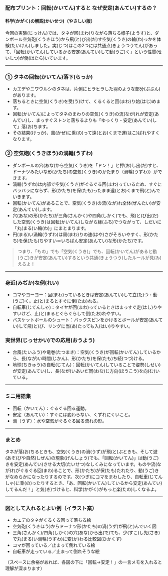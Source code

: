 ### 配布プリント：回転(かいてん)すると なぜ安定(あんてい)するの？

#### 科学(かがく)の解説(かいせつ)（やさしい版）

今回の実験(じっけん)では、タネが回(まわ)りながら落ちる様子(ようす)と、ダンボール空気砲(くうきほう)から飛(と)び出(だ)す空気(くうき)の輪(わ)っかを体験(たいけん)しました。実(じつ)はこの2つには共通点(きょうつうてん)があって、「回転(かいてん)しているから安定(あんてい)して動(うご)く」という性質(せいしつ)が働(はたら)いています。

---

### ① タネの回転(かいてん)落下(らっか)
- カエデやニワウルシのタネは、片側にヒラヒラした羽のような部分(ぶぶん)があります。
- 落ちるときに空気(くうき)を受(う)けて、くるくると回(まわ)り始(はじ)めます。
- 回転(かいてん)によってタネのまわりの空気(くうき)の流(なが)れが安定(あんてい)し、まっすぐストンと落ちるよりも「ゆっくり・安定(あんてい)して」落(お)ちます。
- その結果(けっか)、風(かぜ)に乗(の)って遠(とお)くまで運(はこ)ばれやすくなります。

### ② 空気砲(くうきほう)の渦輪(うずわ)
- ダンボールの穴(あな)から空気(くうき)を「ドン！」と押(お)し出(だ)すと、ドーナツみたいな形(かたち)の空気(くうき)のかたまり（渦輪(うずわ)）ができます。
- 渦輪(うずわ)は内部で空気(くうき)がぐるぐる回(まわ)っているため、すぐにバラバラにならず、形(かたち)を保(たも)ったまま遠(とお)くまで飛(と)んでいきます。
- 回転(かいてん)があることで、空気(くうき)の流(なが)れ全体(ぜんたい)が安定(あんてい)します。
- 穴(あな)の形(かたち)が三角(さんかく)や四角(しかく)でも、飛(と)び出(だ)した空気(くうき)は回転(かいてん)しながら縁(ふち)でつながって、しだいに「丸(まる)い輪(わ)」にまとまります。
- 円(まる)い渦輪(うずわ)は周(まわ)りの速(はや)さがそろいやすく、形(かたち)を保(たも)ちやすい＝いちばん安定(あんてい)な形(かたち)です。

> つまり、「もの」でも「空気(くうき)」でも、回転(かいてん)があると動(うご)きが安定(あんてい)するという共通(きょうつう)したルールが見(み)えるよ！

---

### 身近(みぢか)な例(れい)
- コマやヨーヨー：回(まわ)っているときは安定(あんてい)して立(た)つ・動(うご)く。止(と)まるとすぐに倒(たお)れる。
- 自転車(じてんしゃ)：タイヤが回(まわ)っているときはまっすぐ走(はし)りやすいけど、止(と)まるとぐらぐらして倒(たお)れやすい。
- バスケットボールのシュート：バックスピンをかけるとボールが安定(あんてい)して飛(と)び、リングに当(あ)たっても入(はい)りやすい。

### 実世界(じっせかい)での応用(おうよう)
- 台風(たいふう)や竜巻(たつまき)：空気(くうき)が回転(かいてん)しているから、長(なが)い時間(じかん)、形(かたち)を保(たも)ち続(つづ)ける。
- 地球(ちきゅう)の自転(じてん)：回転(かいてん)していることで姿勢(しせい)が安定(あんてい)し、長(なが)いあいだ同(おな)じ方向(ほうこう)を向(む)いている。

---

### ミニ用語集
- 回転（かいてん）：ぐるぐる回る運動。
- 安定（あんてい）：すぐには変わらない、くずれにくいこと。
- 渦（うず）：水や空気がぐるぐる回る流れの形。

---

### まとめ
タネが落(お)ちるときも、空気(くうき)の渦(うず)が飛(と)ぶときも、そして遊(あそ)びや自然(しぜん)の現象(げんしょう)でも、「回転(かいてん)」は動(うご)きを安定(あんてい)させる大切(たいせつ)なしくみになっています。ものや流(なが)れがぐるぐる回(まわ)ることで、形(かたち)が保(たも)たれたり、動(うご)きがなめらかになったりするのです。次(つぎ)にコマをまわしたり、自転車(じてんしゃ)に乗(の)ったりするとき、「あ、回転(かいてん)しているから安定(あんてい)してるんだ！」と気(き)づけると、科学(かがく)がもっと楽(たの)しくなるよ。

---

### 図として入れるとよい例（イラスト案）
- カエデのタネがくるくる回って落ちる絵
- 空気砲(くうきほう)からドーナツ形(かたち)の渦(うず)が飛(と)んでいく図
- 三角(さんかく)/四角(しかく)の穴(あな)から出(で)ても、少(すこ)し先(さき)で丸(まる)い渦輪(うずわ)に変(か)わる比較図(ひかくず)
- コマが回っている／止まって倒れている絵
- 自転車が走っている／止まって倒れそうな絵

（スペースに余裕があれば、各図の下に「回転→安定！」の一言メモを入れると理解が深まります）


